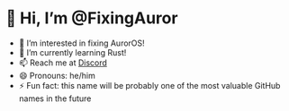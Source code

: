 # 👋 Hi, I’m @FixingAuror
- 👀 I’m interested in fixing AurorOS!
- 🌱 I’m currently learning Rust!
- 📫 Reach me at [Discord](https://discord.com/users/1115686491222450247)
- 😄 Pronouns: he/him
- ⚡ Fun fact: this name will be probably one of the most valuable GitHub names in the future

